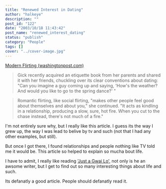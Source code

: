 ```yaml
---
title: "Renewed Interest in Dating"
author: "halkeye"
description: ""
post_id: "122"
date: "2003/10/18 11:43:42"
post_name: "renewed_interest_dating"
status: "publish"
category: "People"
tags: []
cover: "../cover-image.jpg"
---
```


[Modern Flirting (washingtonpost.com)](https://www.washingtonpost.com/ac2/wp-dyn/A32799-2003Oct15)


> Gick recently acquired an etiquette book from her parents and shared it with her friends, chuckling over its clear conventions about dating: "Can you imagine a guy coming up and saying, 'How's the weather? And would you like to go to the spring dance?' "


> Romantic flirting, like social flirting, "makes other people feel good about themselves and about you," she continued. "It acts as kindling in a relationship, producing a slow, sure, hot fire. When you cut to the chase instead, there's not much of a fire."


I'm not entirely sure why, but I really like this article. I guess its the way I grew up, the way I was lead to belive by tv and such (not that I had any other examples, but still).

But once I got there, I found relationships and people nothing like TV told me it would be. This article so helped to explain so mucha bout life.

I have to admit, I really like reading ['Just a Gwai Lo'](https://www.justagwailo.com/), not only is he an awsome writer, but I get to find out so many interesting things about life and such.

Its defanatly a good article. People should defanatly read it.
